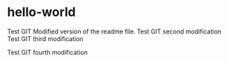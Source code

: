 # hello-world
Test GIT
Modified version of the readme file.
Test GIT second modification
Test GIT third modification

Test GIT fourth modification
